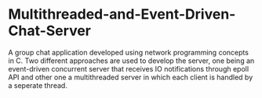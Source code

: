 # Multithreaded-and-Event-Driven-Chat-Server

A group chat application developed using network programming concepts in C. Two different approaches are used to develop the server, one being an event-driven concurrent server that receives IO notifications through epoll API and other one a multithreaded server in which each client is handled by a seperate thread.
